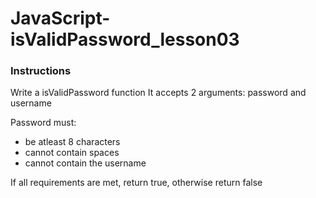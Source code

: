 # JavaScript-isValidPassword_lesson03

### Instructions

Write a isValidPassword function
It accepts 2 arguments: password and username

Password must:

- be atleast 8 characters
- cannot contain spaces
- cannot contain the username

If all requirements are met, return true,
otherwise return false
